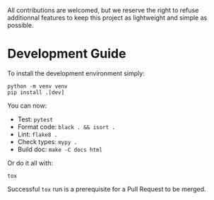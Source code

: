 All contributions are welcomed, but we reserve the right to refuse additionnal
features to keep this project as lightweight and simple as possible.

# Development Guide

To install the development environment simply:

```
python -m venv venv
pip install .[dev]
```

You can now:

 * Test: `pytest`
 * Format code: `black . && isort .`
 * Lint: `flake8 .`
 * Check types: `mypy .`
 * Build doc: `make -C docs html`

Or do it all with:

```
tox
```

Successful `tox` run is a prerequisite for a Pull Request to be merged.

